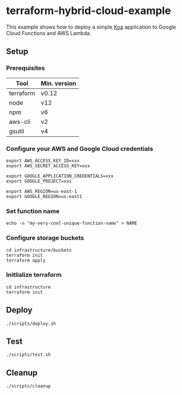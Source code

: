 # terraform-hybrid-cloud-example

This example shows how to deploy a simple [Koa](https://koajs.com) application to Google Cloud Functions and AWS Lambda.

## Setup

### Prerequisites

| Tool      | Min. version |
|-----------|--------------|
| terraform | v0.12        |
| node      | v12          |
| npm       | v6           |
| aws-cli   | v2           |
| gsutil    | v4           |


### Configure your AWS and Google Cloud credentials

```
export AWS_ACCESS_KEY_ID=xxx
export AWS_SECRET_ACCESS_KEY=xxx

export GOOGLE_APPLICATION_CREDENTIALS=xxx
export GOOGLE_PROJECT=xxx

export AWS_REGION=us-east-1
export GOOGLE_REGION=us-east1

```

### Set function name

```
echo -n "my-very-cool-unique-function-name" > NAME
```

### Configure storage buckets

```
cd infrastructure/buckets
terraform init
terraform apply
```

### Initlialize terraform

```
cd infrastructure
terraform init
```


## Deploy

```
./scripts/deploy.sh
```

## Test

```
./scripts/test.sh
```

## Cleanup

```
./scripts/cleanup
```

